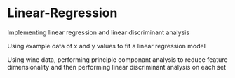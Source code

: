 # Linear-Regression
Implementing linear regression and linear discriminant analysis

Using example data of x and y values to fit a linear regression model

Using wine data, performing principle componant analysis to reduce feature dimensionality and then performing 
linear discriminant analysis on each set
